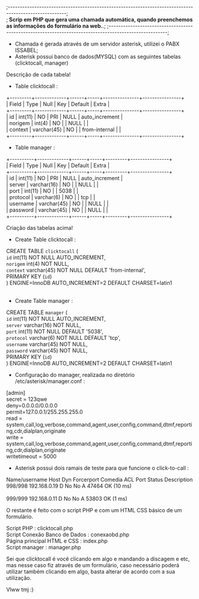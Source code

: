 ;------------------------------------------------------------------------------------------------------; </br>
;<b> Scrip em PHP que gera uma chamada automática, quando preenchemos as informações do formulário na web.</b>.;
;------------------------------------------------------------------------------------------------------;</br>

- Chamada é gerada através de um servidor asterisk, utilizei o PABX ISSABEL;</br>
- Asterisk possui banco de dados(MYSQL) com as seguintes tabelas (clicktocall, manager)</br>

Descrição de cada tabela!</br>

* Table clicktocall : </br>

+---------+-------------+------+-----+---------------+----------------+</br>
| Field   | Type        | Null | Key | Default       | Extra          |</br>
+---------+-------------+------+-----+---------------+----------------+</br>
| id      | int(11)     | NO   | PRI | NULL          | auto_increment |</br>
| norigem | int(4)      | NO   |     | NULL          |                |</br>
| context | varchar(45) | NO   |     | from-internal |                |</br>
+---------+-------------+------+-----+---------------+----------------+</br>

* Table manager :</br>

+----------+-------------+------+-----+---------+----------------+</br>
| Field    | Type        | Null | Key | Default | Extra          |</br>
+----------+-------------+------+-----+---------+----------------+</br>
| id       | int(11)     | NO   | PRI | NULL    | auto_increment |</br>
| server   | varchar(16) | NO   |     | NULL    |                |</br>
| port     | int(11)     | NO   |     | 5038    |                |</br>
| protocol | varchar(6)  | NO   |     | tcp     |                |</br>
| username | varchar(45) | NO   |     | NULL    |                |</br>
| password | varchar(45) | NO   |     | NULL    |                |</br>
+----------+-------------+------+-----+---------+----------------+</br>

Criação das tabelas acima!</br>

* Create Table clicktocall :</br>

CREATE TABLE `clicktocall` (</br>
  `id` int(11) NOT NULL AUTO_INCREMENT,</br>
  `norigem` int(4) NOT NULL,</br>
  `context` varchar(45) NOT NULL DEFAULT 'from-internal',</br>
  PRIMARY KEY (`id`)</br>
) ENGINE=InnoDB AUTO_INCREMENT=2 DEFAULT CHARSET=latin1</br>
</br>

* Create Table manager :</br>

CREATE TABLE `manager` (</br>
  `id` int(11) NOT NULL AUTO_INCREMENT,</br>
  `server` varchar(16) NOT NULL,</br>
  `port` int(11) NOT NULL DEFAULT '5038',</br>
  `protocol` varchar(6) NOT NULL DEFAULT 'tcp',</br>
  `username` varchar(45) NOT NULL,</br>
  `password` varchar(45) NOT NULL,</br>
  PRIMARY KEY (`id`)</br>
) ENGINE=InnoDB AUTO_INCREMENT=2 DEFAULT CHARSET=latin1</br>


- Configuração do manager, realizada no diretório /etc/asterisk/manager.conf :</br>

[admin]</br>
secret = 123qwe</br>
deny=0.0.0.0/0.0.0.0</br>
permit=127.0.0.1/255.255.255.0</br>
read = system,call,log,verbose,command,agent,user,config,command,dtmf,reporting,cdr,dialplan,originate</br>
write = system,call,log,verbose,command,agent,user,config,command,dtmf,reporting,cdr,dialplan,originate</br>
writetimeout = 5000</br>

- Asterisk possui dois ramais de teste para que funcione o click-to-call : </br>

Name/username             Host                                    Dyn Forcerport Comedia    ACL Port     Status      Description</br>
998/998                   192.168.0.19                             D  No         No          A  47464    OK (10 ms)</br>                 
999/999                   192.168.0.11                             D  No         No          A  53803    OK (1 ms)</br> 

O restante é feito com o script PHP e com um HTML CSS básico de um formulário.</br>

Script PHP : clicktocall.php</br>
Script Conexão Banco de Dados : conexaobd.php</br>
Página principal HTML e CSS : index.php</br>
Script manager : manager.php</br>

Sei que clicktocall é você clicando em algo e mandando a discagem e etc, mas nesse caso fiz através de um formulário, caso necessário poderá utilizar também clicando em algo, basta alterar de acordo com a sua utilização.</br>

Vlww tmj :)


